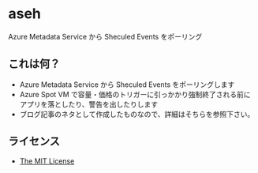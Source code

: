 # aseh
Azure Metadata Service から Sheculed Events をポーリング

## これは何？
- Azure Metadata Service から Sheculed Events をポーリングします
- Azure Spot VM で容量・価格のトリガーに引っかかり強制終了される前にアプリを落としたり、警告を出したりします
- ブログ記事のネタとして作成したものなので、詳細はそちらを参照下さい。

## ライセンス
- [The MIT License](https://opensource.org/licenses/MIT)
